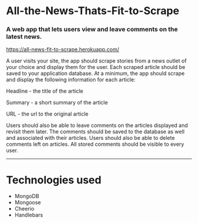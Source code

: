 # All-the-News-Thats-Fit-to-Scrape
### A web app that lets users view and leave comments on the latest news.

https://all-news-fit-to-scrape.herokuapp.com/

A user visits your site, the app should scrape stories from a news outlet of your choice and display them for the user. Each scraped article should be saved to your application database. At a minimum, the app should scrape and display the following information for each article:


Headline - the title of the article


Summary - a short summary of the article


URL - the url to the original article


Users should also be able to leave comments on the articles displayed and revisit them later. The comments should be saved to the database as well and associated with their articles. Users should also be able to delete comments left on articles. All stored comments should be visible to every user.

_________________________________________________________________________________________________

# Technologies used
* MongoDB
* Mongoose
* Cheerio
* Handlebars

